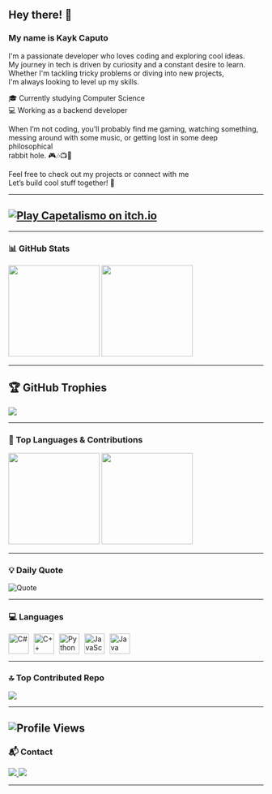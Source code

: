 ## Hey there! 👋

### My name is Kayk Caputo
I'm a passionate developer who loves coding and exploring cool ideas.  
My journey in tech is driven by curiosity and a constant desire to learn.  
Whether I'm tackling tricky problems or diving into new projects,\
I'm always looking to level up my skills.

🎓 Currently studying Computer Science  
💻 Working as a backend developer  

When I’m not coding, you’ll probably find me gaming, watching something,\
messing around with some music, or getting lost in some deep philosophical\
rabbit hole. 🎮🎶📺🧠

Feel free to check out my projects or connect with me\
Let’s build cool stuff together! 🤝

---

## [![Play Capetalismo on itch.io](https://img.shields.io/badge/Play%20Capetalismo-on%20itch.io-ff5f6d?logo=itch.io&style=for-the-badge)](https://xx-caputokayk-xx.itch.io/capetalismo)

---

### 📊 GitHub Stats

<div>
  <img loading="lazy" height="180em" src="https://github-readme-stats.vercel.app/api?username=KaykCaputo&show_icons=true&theme=dracula&count_private=true" />
  <img loading="lazy" height="180em" src="https://github-readme-streak-stats.herokuapp.com/?user=KaykCaputo&theme=dracula" />
</div>

---

## 🏆 GitHub Trophies
![](https://github-profile-trophy.vercel.app/?username=KaykCaputo&theme=dracula&no-frame=false&no-bg=false&margin-w=4)

---

### 🚀 Top Languages & Contributions

<div>
  <img loading="lazy" height="180em" src="https://github-readme-stats.vercel.app/api/top-langs/?username=KaykCaputo&layout=compact&langs_count=8&theme=dracula"/>
  <img loading="lazy" height="180em" src="https://github-contributor-stats.vercel.app/api?username=KaykCaputo&limit=5&theme=dracula&combine_all_yearly_contributions=true" />
</div>

---

### 💡 Daily Quote
![Quote](https://quotes-github-readme.vercel.app/api?type=horizontal&theme=dracula)

---


### 💻 Languages

<div style="display: flex; gap: 10px; align-items: center;">
  <img loading="lazy" src="https://cdn.jsdelivr.net/gh/devicons/devicon/icons/csharp/csharp-original.svg" width="40" height="40" alt="C#"/>
  <img loading="lazy" src="https://cdn.jsdelivr.net/gh/devicons/devicon/icons/cplusplus/cplusplus-original.svg" width="40" height="40" alt="C++"/>
  <img loading="lazy" src="https://cdn.jsdelivr.net/gh/devicons/devicon/icons/python/python-original.svg" width="40" height="40" alt="Python"/>
  <img loading="lazy" src="https://cdn.jsdelivr.net/gh/devicons/devicon/icons/javascript/javascript-original.svg" width="40" height="40" alt="JavaScript"/>
  <img loading="lazy" src="https://cdn.jsdelivr.net/gh/devicons/devicon/icons/java/java-original.svg" width="40" height="40" alt="Java"/>
</div>

---

### 🔝 Top Contributed Repo
![](https://github-contributor-stats.vercel.app/api?username=KaykCaputo&limit=5&theme=dracula&combine_all_yearly_contributions=true)

---
![Profile Views](https://komarev.com/ghpvc/?username=KaykCaputo&color=ff5f6d&style=for-the-badge)
---
### 📬 Contact

<div>
  <a href="mailto:caputo.kayk@gmail.com" target="_blank">
    <img loading="lazy" src="https://img.shields.io/badge/Gmail-D14836?style=for-the-badge&logo=gmail&logoColor=white"/>
  </a>
  <a href="https://www.linkedin.com/in/kayk-caputo" target="_blank">
    <img loading="lazy" src="https://img.shields.io/badge/-LinkedIn-%230077B5?style=for-the-badge&logo=linkedin&logoColor=white"/>
  </a>
</div>

---

